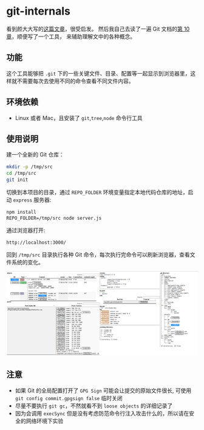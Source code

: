 # git-internals

看到颜大大写的[这篇文章](http://yanhaijing.com/git/2017/02/08/deep-git-3/)，很受启发。
然后我自己去读了一遍 Git 文档的[第 10 章](https://git-scm.com/book/zh/v2)，顺便写了一个工具，
来辅助理解文中的各种概念。

## 功能

这个工具能够把 `.git` 下的一些关键文件、目录、配置等一起显示到浏览器里，这样就不需要每次去使用不同的命令查看不同文件内容。 

## 环境依赖

- Linux 或者 Mac，且安装了 `git`,`tree`,`node` 命令行工具

## 使用说明

建一个全新的 Git 仓库：

```sh
mkdir -p /tmp/src
cd /tmp/src
git init
```  

切换到本项目的目录，通过 `REPO_FOLDER` 环境变量指定本地代码仓库的地址，启动 `express` 服务器:

```
npm install
REPO_FOLDER=/tmp/src node server.js
```

通过浏览器打开:

```
http://localhost:3000/
```

回到 `/tmp/src` 目录执行各种 Git 命令，每次执行完命令可以刷新浏览器，查看文件系统的变化。

![](./docs/screenshot.png)

## 注意

- 如果 Git 的全局配置打开了 `GPG Sign` 可能会让提交的原始文件很长, 可使用 `git config commit.gpgsign false` 临时关闭
- 尽量不要执行 `git gc`，不然就看不到 `loose objects` 的详细记录了
- 因为会调用 `execSync` 但是没有考虑防范命令行注入攻击什么的，所以请在安全的网络环境下实验
